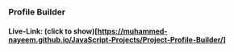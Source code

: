 ### Profile Builder

#### Live-Link: (click to show)[https://muhammed-nayeem.github.io/JavaScript-Projects/Project-Profile-Builder/]